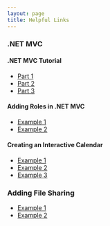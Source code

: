 ```yaml
---
layout: page
title: Helpful Links
---
```


### .NET MVC

#### .NET MVC Tutorial
* <a href="http://tylerablake.com/2016/08/01/mvc-tutorial-part1/">Part 1</a>
* <a href="http://tylerablake.com/2016/08/01/mvc-tutorial-part2/">Part 2</a>
* <a href="http://tylerablake.com/2016/08/01/mvc-tutorial-part3/">Part 3</a>

#### Adding Roles in .NET MVC
* <a href="http://www.dotnetfunda.com/articles/show/2898/working-with-roles-in-aspnet-identity-for-mvc">Example 1</a>
* <a href="https://code.msdn.microsoft.com/ASPNET-MVC-5-Security-And-44cbdb97">Example 2</a>

#### Creating an Interactive Calendar
* <a href="https://code.daypilot.org/59860/asp-net-mvc-5-event-calendar">Example 1</a>
* <a href="https://stackoverflow.com/questions/1520231/scheduler-like-google-calendar-in-mvc">Example 2</a>
* <a href="http://scheduler-net.com/">Example 3</a>


### Adding File Sharing
* <a href="http://www.mikesdotnetting.com/article/259/asp-net-mvc-5-with-ef-6-working-with-files">Example 1</a>
* <a href="https://stackoverflow.com/questions/15106190/uploading-files-into-database-with-asp-net-mvc">Example 2</a>